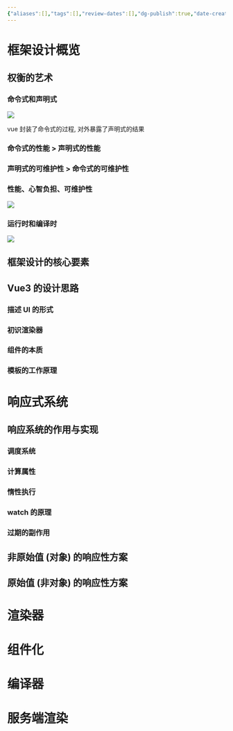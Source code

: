 ```yaml
---
{"aliases":[],"tags":[],"review-dates":[],"dg-publish":true,"date-created":"2023-07-19-Wed, 4:12:21 pm","date-modified":"2023-07-19-Wed, 4:34:45 pm","permalink":"/programming/front-end/framework/vue/vue3/","dgPassFrontmatter":true}
---
```



# 框架设计概览

## 权衡的艺术

### 命令式和声明式

![](/img/user/programming/front-end/framework/vue/vue3/image-20230719161614306.png)

vue 封装了命令式的过程, 对外暴露了声明式的结果

### 命令式的性能 > 声明式的性能

### 声明式的可维护性 > 命令式的可维护性

### 性能、心智负担、可维护性

![](/img/user/programming/front-end/framework/vue/vue3/image-20230719162218036.png)

### 运行时和编译时

![](/img/user/programming/front-end/framework/vue/vue3/image-20230719162347885.png)

## 框架设计的核心要素

## Vue3 的设计思路

### 描述 UI 的形式

### 初识渲染器

### 组件的本质

### 模板的工作原理

# 响应式系统

## 响应系统的作用与实现

### 调度系统

### 计算属性

### 惰性执行

### watch 的原理

### 过期的副作用

## 非原始值 (对象) 的响应性方案

## 原始值 (非对象) 的响应性方案

# 渲染器

# 组件化

# 编译器

# 服务端渲染
